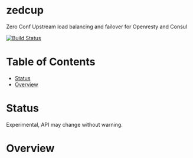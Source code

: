 # zedcup

Zero Conf Upstream load balancing and failover for Openresty and Consul

[![Build Status](https://travis-ci.com/hamishforbes/zedcup.svg?branch=master)](https://travis-ci.com/hamishforbes/zedcup)

# Table of Contents

* [Status](#status)
* [Overview](#overview)


# Status

Experimental, API may change without warning.

# Overview
